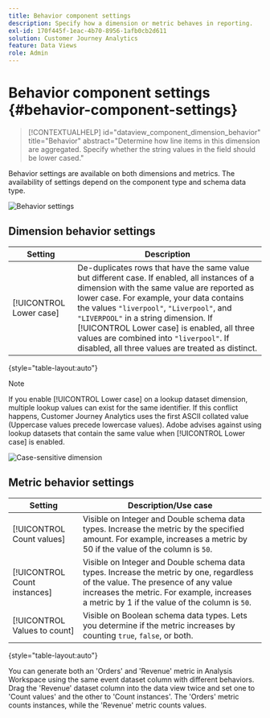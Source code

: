 ```yaml
---
title: Behavior component settings
description: Specify how a dimension or metric behaves in reporting.
exl-id: 170f445f-1eac-4b70-8956-1afb0cb2d611
solution: Customer Journey Analytics
feature: Data Views
role: Admin
---
```

# Behavior component settings {#behavior-component-settings}

<!-- markdownlint-disable MD034 -->

>[!CONTEXTUALHELP]
>id="dataview_component_dimension_behavior"
>title="Behavior"
>abstract="Determine how line items in this dimension are aggregated. Specify whether the string values in the field should be lower cased."

<!-- markdownlint-enable MD034 -->


Behavior settings are available on both dimensions and metrics. The availability of settings depend on the component type and schema data type.

![Behavior settings](../assets/behavior-settings.png)

## Dimension behavior settings

| Setting | Description|
| --- | --- |
| [!UICONTROL Lower case] | De-duplicates rows that have the same value but different case. If enabled, all instances of a dimension with the same value are reported as lower case. For example, your data contains the values `"liverpool"`, `"Liverpool"`, and `"LIVERPOOL"` in a string dimension. If [!UICONTROL Lower case] is enabled, all three values are combined into `"liverpool"`. If disabled, all three values are treated as distinct. |

{style="table-layout:auto"}

>[!NOTE]
>
>If you enable [!UICONTROL Lower case] on a lookup dataset dimension, multiple lookup values can exist for the same identifier. If this conflict happens, Customer Journey Analytics uses the first ASCII collated value (Uppercase values precede lowercase values). Adobe advises against using lookup datasets that contain the same value when [!UICONTROL Lower case] is enabled.

![Case-sensitive dimension](../assets/case-sens-workspace.png)

## Metric behavior settings

| Setting | Description/Use case |
| --- | --- |
| [!UICONTROL Count values] | Visible on Integer and Double schema data types. Increase the metric by the specified amount. For example, increases a metric by 50 if the value of the column is `50`. |
| [!UICONTROL Count instances] | Visible on Integer and Double schema data types. Increase the metric by one, regardless of the value. The presence of any value increases the metric. For example, increases a metric by 1 if the value of the column is `50`. |
| [!UICONTROL Values to count] | Visible on Boolean schema data types. Lets you determine if the metric increases by counting `true`, `false`, or both. |

{style="table-layout:auto"}

You can generate both an 'Orders' and 'Revenue' metric in Analysis Workspace using the same event dataset column with different behaviors. Drag the 'Revenue' dataset column into the data view twice and set one to 'Count values' and the other to 'Count instances'. The 'Orders' metric counts instances, while the 'Revenue' metric counts values.
